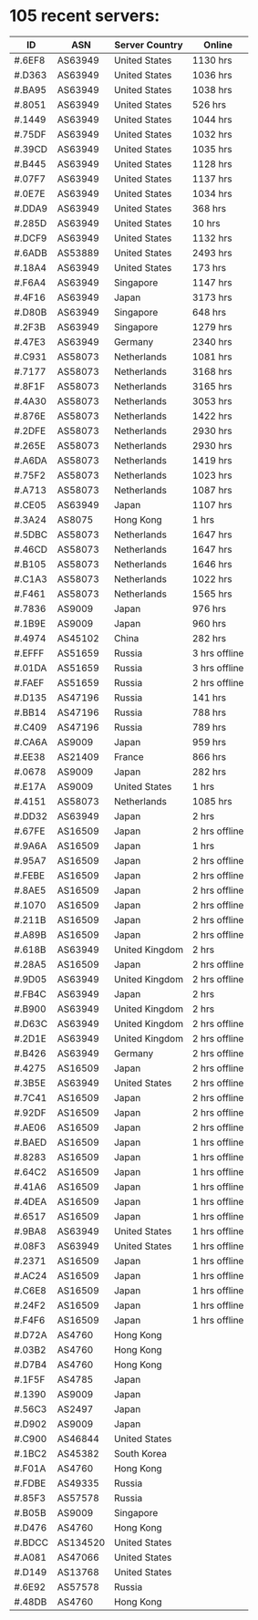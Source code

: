# 105 recent servers:

| ID | ASN | Server Country | Online |
| ------ | ------ | ------ | ------ |
| #.6EF8 | AS63949 | United States | 1130 hrs |
| #.D363 | AS63949 | United States | 1036 hrs |
| #.BA95 | AS63949 | United States | 1038 hrs |
| #.8051 | AS63949 | United States | 526 hrs |
| #.1449 | AS63949 | United States | 1044 hrs |
| #.75DF | AS63949 | United States | 1032 hrs |
| #.39CD | AS63949 | United States | 1035 hrs |
| #.B445 | AS63949 | United States | 1128 hrs |
| #.07F7 | AS63949 | United States | 1137 hrs |
| #.0E7E | AS63949 | United States | 1034 hrs |
| #.DDA9 | AS63949 | United States | 368 hrs |
| #.285D | AS63949 | United States | 10 hrs |
| #.DCF9 | AS63949 | United States | 1132 hrs |
| #.6ADB | AS53889 | United States | 2493 hrs |
| #.18A4 | AS63949 | United States | 173 hrs |
| #.F6A4 | AS63949 | Singapore | 1147 hrs |
| #.4F16 | AS63949 | Japan | 3173 hrs |
| #.D80B | AS63949 | Singapore | 648 hrs |
| #.2F3B | AS63949 | Singapore | 1279 hrs |
| #.47E3 | AS63949 | Germany | 2340 hrs |
| #.C931 | AS58073 | Netherlands | 1081 hrs |
| #.7177 | AS58073 | Netherlands | 3168 hrs |
| #.8F1F | AS58073 | Netherlands | 3165 hrs |
| #.4A30 | AS58073 | Netherlands | 3053 hrs |
| #.876E | AS58073 | Netherlands | 1422 hrs |
| #.2DFE | AS58073 | Netherlands | 2930 hrs |
| #.265E | AS58073 | Netherlands | 2930 hrs |
| #.A6DA | AS58073 | Netherlands | 1419 hrs |
| #.75F2 | AS58073 | Netherlands | 1023 hrs |
| #.A713 | AS58073 | Netherlands | 1087 hrs |
| #.CE05 | AS63949 | Japan | 1107 hrs |
| #.3A24 | AS8075 | Hong Kong | 1 hrs |
| #.5DBC | AS58073 | Netherlands | 1647 hrs |
| #.46CD | AS58073 | Netherlands | 1647 hrs |
| #.B105 | AS58073 | Netherlands | 1646 hrs |
| #.C1A3 | AS58073 | Netherlands | 1022 hrs |
| #.F461 | AS58073 | Netherlands | 1565 hrs |
| #.7836 | AS9009 | Japan | 976 hrs |
| #.1B9E | AS9009 | Japan | 960 hrs |
| #.4974 | AS45102 | China | 282 hrs |
| #.EFFF | AS51659 | Russia | 3 hrs offline |
| #.01DA | AS51659 | Russia | 3 hrs offline |
| #.FAEF | AS51659 | Russia | 2 hrs offline |
| #.D135 | AS47196 | Russia | 141 hrs |
| #.BB14 | AS47196 | Russia | 788 hrs |
| #.C409 | AS47196 | Russia | 789 hrs |
| #.CA6A | AS9009 | Japan | 959 hrs |
| #.EE38 | AS21409 | France | 866 hrs |
| #.0678 | AS9009 | Japan | 282 hrs |
| #.E17A | AS9009 | United States | 1 hrs |
| #.4151 | AS58073 | Netherlands | 1085 hrs |
| #.DD32 | AS63949 | Japan | 2 hrs |
| #.67FE | AS16509 | Japan | 2 hrs offline |
| #.9A6A | AS16509 | Japan | 1 hrs |
| #.95A7 | AS16509 | Japan | 2 hrs offline |
| #.FEBE | AS16509 | Japan | 2 hrs offline |
| #.8AE5 | AS16509 | Japan | 2 hrs offline |
| #.1070 | AS16509 | Japan | 2 hrs offline |
| #.211B | AS16509 | Japan | 2 hrs offline |
| #.A89B | AS16509 | Japan | 2 hrs offline |
| #.618B | AS63949 | United Kingdom | 2 hrs |
| #.28A5 | AS16509 | Japan | 2 hrs offline |
| #.9D05 | AS63949 | United Kingdom | 2 hrs offline |
| #.FB4C | AS63949 | Japan | 2 hrs |
| #.B900 | AS63949 | United Kingdom | 2 hrs |
| #.D63C | AS63949 | United Kingdom | 2 hrs offline |
| #.2D1E | AS63949 | United Kingdom | 2 hrs offline |
| #.B426 | AS63949 | Germany | 2 hrs offline |
| #.4275 | AS16509 | Japan | 2 hrs offline |
| #.3B5E | AS63949 | United States | 2 hrs offline |
| #.7C41 | AS16509 | Japan | 2 hrs offline |
| #.92DF | AS16509 | Japan | 2 hrs offline |
| #.AE06 | AS16509 | Japan | 2 hrs offline |
| #.BAED | AS16509 | Japan | 1 hrs offline |
| #.8283 | AS16509 | Japan | 1 hrs offline |
| #.64C2 | AS16509 | Japan | 1 hrs offline |
| #.41A6 | AS16509 | Japan | 1 hrs offline |
| #.4DEA | AS16509 | Japan | 1 hrs offline |
| #.6517 | AS16509 | Japan | 1 hrs offline |
| #.9BA8 | AS63949 | United States | 1 hrs offline |
| #.08F3 | AS63949 | United States | 1 hrs offline |
| #.2371 | AS16509 | Japan | 1 hrs offline |
| #.AC24 | AS16509 | Japan | 1 hrs offline |
| #.C6E8 | AS16509 | Japan | 1 hrs offline |
| #.24F2 | AS16509 | Japan | 1 hrs offline |
| #.F4F6 | AS16509 | Japan | 1 hrs offline |
| #.D72A | AS4760 | Hong Kong | |
| #.03B2 | AS4760 | Hong Kong | |
| #.D7B4 | AS4760 | Hong Kong | |
| #.1F5F | AS4785 | Japan | |
| #.1390 | AS9009 | Japan | |
| #.56C3 | AS2497 | Japan | |
| #.D902 | AS9009 | Japan | |
| #.C900 | AS46844 | United States | |
| #.1BC2 | AS45382 | South Korea | |
| #.F01A | AS4760 | Hong Kong | |
| #.FDBE | AS49335 | Russia | |
| #.85F3 | AS57578 | Russia | |
| #.B05B | AS9009 | Singapore | |
| #.D476 | AS4760 | Hong Kong | |
| #.BDCC | AS134520 | United States | |
| #.A081 | AS47066 | United States | |
| #.D149 | AS13768 | United States | |
| #.6E92 | AS57578 | Russia | |
| #.48DB | AS4760 | Hong Kong | |

